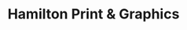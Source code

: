 ---
title: "Hamilton Print & Graphics"
url: /hamilton/hamilton-print-und-graphics/
shop: Kopieren
---